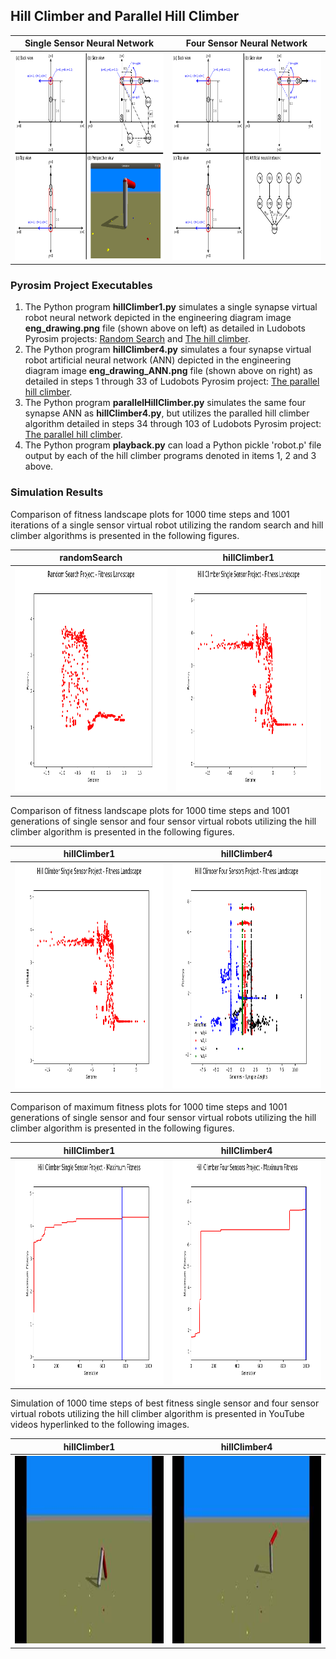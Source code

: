 ## Hill Climber and Parallel Hill Climber
Single Sensor Neural Network | Four Sensor Neural Network
---------------------------- | --------------------------
<img src="./eng_drawing.png" width="460" height="332" alt="Single Sensor Virtual Robot Engineering Diagram"/> | <img src="./eng_drawing_ANN.png" width="460" height="332" alt="Four Sensor Virtual Robot Engineering Diagram"/>

### Pyrosim Project Executables

1. The Python program **hillClimber1.py** simulates a single synapse virtual robot neural network depicted in the engineering diagram image **eng_drawing.png** file (shown above on left) as detailed in Ludobots Pyrosim projects: [Random Search](https://www.reddit.com/r/ludobots/wiki/pyrosim/randomsearch) and [The hill climber](https://www.reddit.com/r/ludobots/wiki/pyrosim/hillclimber).
2. The Python program **hillClimber4.py** simulates a four synapse virtual robot artificial neural network (ANN) depicted in the engineering diagram image **eng_drawing_ANN.png** file (shown above on right) as detailed in steps 1 through 33 of Ludobots Pyrosim project: [The parallel hill climber](https://www.reddit.com/r/ludobots/wiki/pyrosim/parallelhillclimber).
3. The Python program **parallelHillClimber.py** simulates the same four synapse ANN as **hillClimber4.py**, but utilizes the paralled hill climber algorithm detailed in steps 34 through 103 of Ludobots Pyrosim project: [The parallel hill climber](https://www.reddit.com/r/ludobots/wiki/pyrosim/parallelhillclimber).
4. The Python program **playback.py** can load a Python pickle 'robot.p' file output by each of the hill climber programs denoted in items 1, 2 and 3 above.

### Simulation Results

Comparison of fitness landscape plots for 1000 time steps and 1001 iterations of a single sensor virtual robot utilizing the random search and hill climber algorithms is presented in the following figures.

**randomSearch** | **hillClimber1**
---------------- | ----------------
<img src="../refactoring/randomSearch_fitness_landscape.png" width="480" height="360" alt="Random Search Project - Fitness Landscape Plot"/> | <img src="./hillClimber1_fitness_landscape.png" width="480" height="360" alt="Hill Climber Single Sensor Project - Fitness Landscape Plot"/>

Comparison of fitness landscape plots for 1000 time steps and 1001 generations of single sensor and four sensor virtual robots utilizing the hill climber algorithm is presented in the following figures.

**hillClimber1** | **hillClimber4**
---------------- | ----------------
<img src="./hillClimber1_fitness_landscape.png" width="480" height="360" alt="Hill Climber Single Sensor Project - Fitness Landscape Plot"/> | <img src="./hillClimber4_fitness_landscape.png" width="480" height="360" alt="Hill Climber Four Sensor Project - Fitness Landscape Plot"/>

Comparison of maximum fitness plots for 1000 time steps and 1001 generations of single sensor and four sensor virtual robots utilizing the hill climber algorithm is presented in the following figures.

**hillClimber1** | **hillClimber4**
---------------- | ----------------
<img src="./hillClimber1_max_fitness.png" width="480" height="360" alt="Hill Climber Single Sensor Project - Maximum Fitness Plot"/> | <img src="./hillClimber4_max_fitness.png" width="480" height="360" alt="Hill Climber Four Sensor Project - Maximum Fitness Plot"/>

Simulation of 1000 time steps of best fitness single sensor and four sensor virtual robots utilizing the hill climber algorithm is presented in YouTube videos hyperlinked to the following images.

**hillClimber1** | **hillClimber4**
---------------- | ----------------
<a href="https://youtu.be/gY7hJz4Y2k0"><img src="./hillClimber1.jpg" alt="YouTube video of hillClimber1 robot" width="450" height="300"></a> | <a href="https://youtu.be/YqrZcj0Mek8"><img src="./hillClimber4.jpg" alt="YouTube video of hillClimber4 robot" width="450" height="300"></a>
